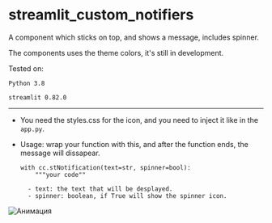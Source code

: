 # streamlit_custom_notifiers
A component which sticks on top, and shows a message, includes spinner.

The components uses the theme colors, it's still in development.

Tested on:

`Python 3.8`

`streamlit 0.82.0`

----

- You need the styles.css for the icon, and you need to inject it like in the `app.py`.
- Usage:
    wrap your function with this, and after the function ends, the message will dissapear.

    ```
    with cc.stNotification(text=str, spinner=bool):
        """your code""
    ```
        - text: the text that will be desplayed.
        - spinner: boolean, if True will show the spinner icon.

![Анимация](https://user-images.githubusercontent.com/44586585/121157052-e718cb00-c851-11eb-9b09-8a8c3b0ca270.gif)

